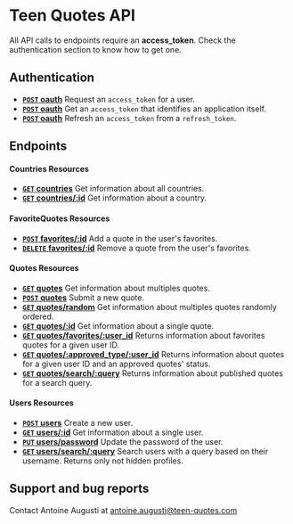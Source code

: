 # Teen Quotes API
All API calls to endpoints require an **access_token**. Check the authentication section to know how to get one.

## Authentication

- **[<code>POST</code> oauth](https://github.com/TeenQuotes/api-documentation/blob/master/authentication/POST_oauth_password.md)** Request an `access_token` for a user.
- **[<code>POST</code> oauth](https://github.com/TeenQuotes/api-documentation/blob/master/authentication/POST_oauth_client_credentials.md)** Get an `access_token` that identifies an application itself.
- **[<code>POST</code> oauth](https://github.com/TeenQuotes/api-documentation/blob/master/authentication/POST_oauth_refresh_token.md)** Refresh an `access_token` from a `refresh_token`.

## Endpoints

#### Countries Resources
- **[<code>GET</code> countries](https://github.com/TeenQuotes/api-documentation/blob/master/endpoints/countries/GET_countries.md)** Get information about all countries.
- **[<code>GET</code> countries/:id](https://github.com/TeenQuotes/api-documentation/blob/master/endpoints/countries/GET_countries_id.md)** Get information about a country.

#### FavoriteQuotes Resources
- **[<code>POST</code> favorites/:id](https://github.com/TeenQuotes/api-documentation/blob/master/endpoints/favorites/POST_favorites_id.md)** Add a quote in the user's favorites.
- **[<code>DELETE</code> favorites/:id](https://github.com/TeenQuotes/api-documentation/blob/master/endpoints/favorites/DELETE_favorites_id.md)** Remove a quote from the user's favorites.

#### Quotes Resources
- **[<code>GET</code> quotes](https://github.com/TeenQuotes/api-documentation/blob/master/endpoints/quotes/GET_quotes.md)** Get information about multiples quotes.
- **[<code>POST</code> quotes](https://github.com/TeenQuotes/api-documentation/blob/master/endpoints/quotes/POST_quotes.md)** Submit a new quote.
- **[<code>GET</code> quotes/random](https://github.com/TeenQuotes/api-documentation/blob/master/endpoints/quotes/GET_quotes_random.md)** Get information about multiples quotes randomly ordered.
- **[<code>GET</code> quotes/:id](https://github.com/TeenQuotes/api-documentation/blob/master/endpoints/quotes/GET_quotes_id.md)** Get information about a single quote.
- **[<code>GET</code> quotes/favorites/:user_id](https://github.com/TeenQuotes/api-documentation/blob/master/endpoints/quotes/GET_quotes_favorites_user_id.md)** Returns information about favorites quotes for a given user ID.
- **[<code>GET</code> quotes/:approved_type/:user_id](https://github.com/TeenQuotes/api-documentation/blob/master/endpoints/quotes/GET_quotes_approved_user_id.md)** Returns information about quotes for a given user ID and an approved quotes' status.
- **[<code>GET</code> quotes/search/:query](https://github.com/TeenQuotes/api-documentation/blob/master/endpoints/quotes/GET_quotes_search_query.md)** Returns information about published quotes for a search query.

#### Users Resources
- **[<code>POST</code> users](https://github.com/TeenQuotes/api-documentation/blob/master/endpoints/users/POST_users.md)** Create a new user.
- **[<code>GET</code> users/:id](https://github.com/TeenQuotes/api-documentation/blob/master/endpoints/users/GET_users_id.md)** Get information about a single user.
- **[<code>PUT</code> users/password](https://github.com/TeenQuotes/api-documentation/blob/master/endpoints/users/PUT_users_password.md)** Update the password of the user.
- **[<code>GET</code> users/search/:query](https://github.com/TeenQuotes/api-documentation/blob/master/endpoints/users/GET_users_search_query.md)** Search users with a query based on their username. Returns only not hidden profiles.

## Support and bug reports
Contact Antoine Augusti at antoine.augusti@teen-quotes.com
